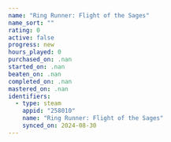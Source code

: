 ```yaml
---
name: "Ring Runner: Flight of the Sages"
name_sort: ""
rating: 0
active: false
progress: new
hours_played: 0
purchased_on: .nan
started_on: .nan
beaten_on: .nan
completed_on: .nan
mastered_on: .nan
identifiers:
  - type: steam
    appid: "258010"
    name: "Ring Runner: Flight of the Sages"
    synced_on: 2024-08-30
---
```

